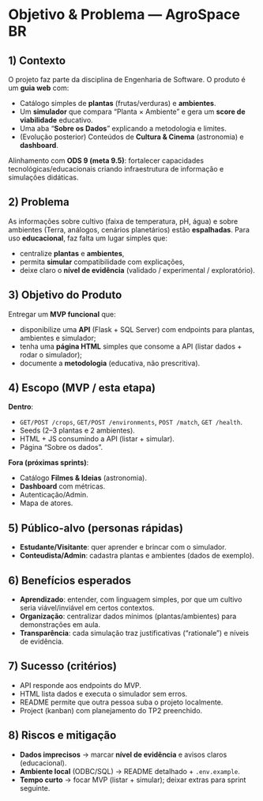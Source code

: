 # Objetivo & Problema — AgroSpace BR

## 1) Contexto
O projeto faz parte da disciplina de Engenharia de Software. O produto é um **guia web** com:
- Catálogo simples de **plantas** (frutas/verduras) e **ambientes**.
- Um **simulador** que compara “Planta × Ambiente” e gera um **score de viabilidade** educativo.
- Uma aba “**Sobre os Dados**” explicando a metodologia e limites.
- (Evolução posterior) Conteúdos de **Cultura & Cinema** (astronomia) e **dashboard**.

Alinhamento com **ODS 9 (meta 9.5)**: fortalecer capacidades tecnológicas/educacionais criando infraestrutura de informação e simulações didáticas.

## 2) Problema
As informações sobre cultivo (faixa de temperatura, pH, água) e sobre ambientes (Terra, análogos, cenários planetários) estão **espalhadas**. Para uso **educacional**, faz falta um lugar simples que:
- centralize **plantas** e **ambientes**,
- permita **simular** compatibilidade com explicações,
- deixe claro o **nível de evidência** (validado / experimental / exploratório).

## 3) Objetivo do Produto
Entregar um **MVP funcional** que:
- disponibilize uma **API** (Flask + SQL Server) com endpoints para plantas, ambientes e simulador;
- tenha uma **página HTML** simples que consome a API (listar dados + rodar o simulador);
- documente a **metodologia** (educativa, não prescritiva).

## 4) Escopo (MVP / esta etapa)
**Dentro**:
- `GET/POST /crops`, `GET/POST /environments`, `POST /match`, `GET /health`.
- Seeds (2–3 plantas e 2 ambientes).
- HTML + JS consumindo a API (listar + simular).
- Página “Sobre os dados”.

**Fora (próximas sprints)**:
- Catálogo **Filmes & Ideias** (astronomia).
- **Dashboard** com métricas.
- Autenticação/Admin.
- Mapa de atores.

## 5) Público-alvo (personas rápidas)
- **Estudante/Visitante**: quer aprender e brincar com o simulador.
- **Conteudista/Admin**: cadastra plantas e ambientes (dados de exemplo).

## 6) Benefícios esperados
- **Aprendizado**: entender, com linguagem simples, por que um cultivo seria viável/inviável em certos contextos.
- **Organização**: centralizar dados mínimos (plantas/ambientes) para demonstrações em aula.
- **Transparência**: cada simulação traz justificativas (“rationale”) e níveis de evidência.

## 7) Sucesso (critérios)
- API responde aos endpoints do MVP.
- HTML lista dados e executa o simulador sem erros.
- README permite que outra pessoa suba o projeto localmente.
- Project (kanban) com planejamento do TP2 preenchido.

## 8) Riscos e mitigação
- **Dados imprecisos** → marcar **nível de evidência** e avisos claros (educacional).
- **Ambiente local** (ODBC/SQL) → README detalhado + `.env.example`.
- **Tempo curto** → focar MVP (listar + simular); deixar extras para sprint seguinte.
